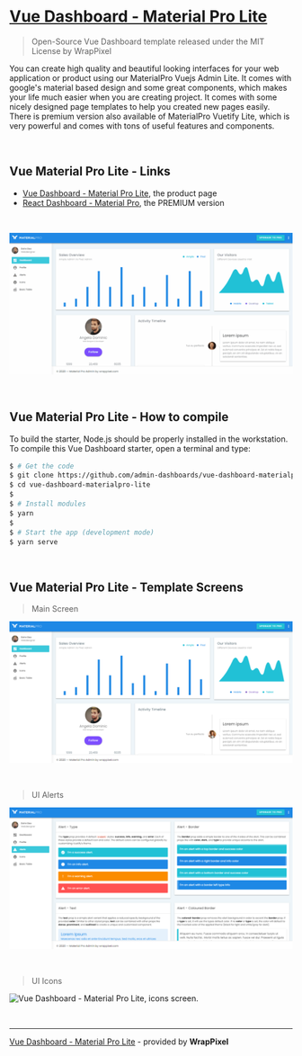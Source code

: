 # [Vue Dashboard - Material Pro Lite](https://www.wrappixel.com/templates/materialpro-vuetify-admin-lite/?ref=157)

> Open-Source Vue Dashboard template released under the MIT License by WrapPixel

You can create high quality and beautiful looking interfaces for your web application or product using our MaterialPro Vuejs Admin Lite. It comes with google's material based design and some great components, which makes your life much easier when you are creating project. It comes with some nicely designed page templates to help you created new pages easily. There is premium version also available of MaterialPro Vuetify Lite, which is very powerful and comes with tons of useful features and components.

<br />

## Vue Material Pro Lite - Links

- [Vue Dashboard - Material Pro Lite](https://www.wrappixel.com/templates/materialpro-vuetify-admin-lite/?ref=157), the product page
- [React Dashboard - Material Pro](https://www.wrappixel.com/templates/materialpro-vuetify-admin/?ref=157), the PREMIUM version

<br />

![Vue Dashboard - Material Pro Lite, animated presentation.](https://raw.githubusercontent.com/admin-dashboards/vue-dashboard-materialpro-lite/master/media/vue-dashboard-materialpro-lite-intro.gif)

<br />

## Vue Material Pro Lite - How to compile

To build the starter, Node.js should be properly installed in the workstation. To compile this Vue Dashboard starter, open a terminal and type:

```bash
$ # Get the code
$ git clone https://github.com/admin-dashboards/vue-dashboard-materialpro-lite.git
$ cd vue-dashboard-materialpro-lite
$
$ # Install modules
$ yarn
$
$ # Start the app (development mode)
$ yarn serve
```

<br />

## Vue Material Pro Lite - Template Screens

> Main Screen

![Vue Dashboard - Material Pro Lite, main dashboard screen.](https://raw.githubusercontent.com/admin-dashboards/vue-dashboard-materialpro-lite/master/media/vue-dashboard-materialpro-lite-screen.png)

<br />

> UI Alerts

![Vue Dashboard - Material Pro Lite, alerts screen.](https://raw.githubusercontent.com/admin-dashboards/vue-dashboard-materialpro-lite/master/media/vue-dashboard-materialpro-lite-screen-alerts.png)

<br />

> UI Icons

![Vue Dashboard - Material Pro Lite, icons screen.](https://raw.githubusercontent.com/admin-dashboards/vue-dashboard-materialpro-lite/master/media/vue-dashboard-materialpro-lite-screen-buttons.png)

<br />

---
[Vue Dashboard - Material Pro Lite](https://www.wrappixel.com/templates/materialpro-vuetify-admin-lite/?ref=157) - provided by **WrapPixel**
